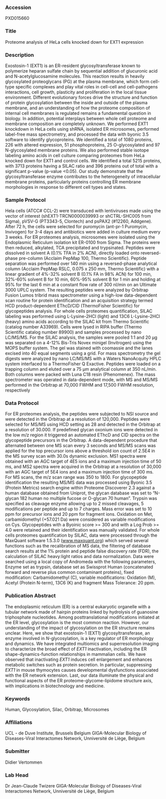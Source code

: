 ### Accession
PXD015660

### Title
Proteome analysis of HeLa cells knocked down for EXT1 expression

### Description
Exostosin-1 (EXT1) is an ER-resident glycosyltransferase known to polymerize heparan sulfate chain by sequential addition of glucuronic acid and N-acetylglucosamine molecules. This reaction results in heavily glycosylated proteoglycans (PG) at the plasma membrane, which form cell-type specific complexes and play vital roles in cell-cell and cell-pathogens interactions, cell growth, plasticity and proliferation in the local tissue environment. Different evolutionary forces drive the structure and function of protein glycosylation between the inside and outside of the plasma membrane, and an understanding of how the proteome composition of internal cell membranes is regulated remains a fundamental question in biology. In addition, potential interplays between whole cell proteome and membrane composition are completely unknown. We performed EXT1 knockdown in HeLa cells using shRNA, isolated ER microsomes, performed label-free mass spectrometry, and processed the data with byonic 3.5 software to identify glycoproteins. We identified a total of 1080 proteins, 226 with altered expression, 51 phosphoproteins, 25 O-glycosylated and 97 N-glycosylated membrane proteins. We also performed stable isotope labeling amino acids in cell culture comparing proteomes from HeLa knocked down for EXT1 and control cells. We identified a total 5215 proteins, with 3713 proteins having a SILAC ratio and 396 proteins out of total with a significant p-value (p-value <0.05). Our study demonstrate that the glycosyltransferase enzyme contributes to the heterogeneity of intracellular membrane proteins, particularly proteins controlling ER membrane morphologies in response to different cell types and states.

### Sample Protocol
Hela cells (ATCC# CCL-2) were transduced with lentiviruses made using the vector of interest (shEXT1-TRCN0000039993 or shCTRL-SHC005 from Sigma), pVSV-G (PT3343-5, Clontech) and psPAX2 (#12260, Addgene). After 72 h, the cells were selected for puromycin (ant-pr-1 Puromycin, Invivogen) for 3-4 days and antibiotics were added in culture medium every 3 weeks.  For ER proteomes analysis, microsomes were isolated using the Endoplasmic Reticulum isolation kit ER-0100 from Sigma. The proteins were then reduced, alkylated, TCA precipitated and trypsinated. Peptides were dissolved in solvent A (0.1% TFA in 2% ACN), directly loaded onto reversed-phase pre-column (Acclaim PepMap 100, Thermo Scientific). Peptide separation was performed over 140 min using a reversed-phase analytical column (Acclaim PepMap RSLC, 0.075 x 250 mm, Thermo Scientific) with a linear gradient of 4%-32% solvent B (0.1% FA in 98% ACN) for 100 min, 32%-60% solvent B for 10 min, 60%-95% solvent B for 1 min and holding at 95% for the last 6 min at a constant flow rate of 300 nl/min on an Ultimate 3000 UPLC system. The resulting peptides were analyzed by Orbitrap Fusion Lumos tribrid mass spectrometer using a high-low data-dependent scan routine for protein identification and an acquisition strategy termed HCD product-dependent EThcD/CID (ThermoFisher Scientific) for glycopeptides analysis. For whole cells proteomes quantification, SILAC labeling was performed using L-Lysine-2HCl (light) and 13C6 L-Lysine-2HCl (heavy) amino acids according to the SILAC kit from Thermo Scientific (catalog number A33969). Cells were lysed in RIPA buffer (Thermo Scientific catalog number 89900) and samples processed by nano LC/MS/MS. For the SILAC analysis, the samples were pooled 1:1 and 20 μg was separated on a 4-12% Bis-Tris Novex minigel (Invitrogen) using the MOPS buffer system. The gel was stained with coomassie and the lanes excised into 40 equal segments using a grid. For mass spectrometry the gel digests were analyzed by nano LC/MS/MS with a Waters NanoAcquity HPLC system interfaced to a ThermoFisher Q Exactive. Peptides were loaded on a trapping column and eluted over a 75 μm analytical column at 350 nL/min. Both columns were packed with Luna C18 resin (Phenomenex). The mass spectrometer was operated in data-dependent mode, with MS and MS/MS performed in the Orbitrap at 70,000 FWHM and 17,500 FWHM resolution, respectively

### Data Protocol
For ER proteomes analysis, the peptides were subjected to NSI source and were detected in the Orbitrap at a resolution of 120,000. Peptides were selected for MS/MS using HCD setting as 28 and detected in the Orbitrap at a resolution of 30.000. If predefined glycan oxonium ions were detected in the low m/z region it triggered an automated EThcD and CID spectra on the glycopeptide precursors in the Orbitrap. A data-dependent procedure that alternated between one MS scan every 3 seconds and MS/MS scans was applied for the top precursor ions above a threshold ion count of 2.5E4 in the MS survey scan with 30.0s dynamic exclusion. MS1 spectra were obtained with an AGC target of 4E5 ions and a maximum injection time of 50 ms, and MS2 spectra were acquired in the Orbitrap at a resolution of 30,000 with an AGC target of 5E4 ions and a maximum injection time of 300 ms. For MS scans, the m/z scan range was 350 to 1800. For glycopeptide identification the resulting MS/MS data was processed using Byonic 3.5 (Protein Metrics) search engine within Proteome Discoverer 2.3 against a human database obtained from Uniprot, the glycan database was set to “N-glycan 182 human no multiple fucose or O-glycan 70 human”. Trypsin was specified as cleavage enzyme allowing up to 2 missed cleavages, 5 modifications per peptide and up to 7 charges. Mass error was set to 10 ppm for precursor ions and 20 ppm for fragment ions. Oxidation on Met, carbamidomethyl (+57.021 Da) were considered as variable modifications on Cys. Glycopeptides with a Byoinic score >= 300 and with a Log Prob >= 4.0 were retained and their identification was manually validated. For whole cells proteomes quantification by SILAC, data were processed through the MaxQuant software 1.5.3.0 (www.maxquant.org) which served several functions such as the recalibration of MS data, the filtering of database search results at the 1% protein and peptide false discovery rate (FDR), the calculation of SILAC heavy:light ratios and data normalization. Data were searched using a local copy of Andromeda with the following parameters, Enzyme set as trypsin, database set as Swissprot Human (concatenated forward and reverse plus common contaminant proteins), fixed modification: Carbamidomethyl (C), variable modifications: Oxidation (M), Acetyl (Protein N-term), 13C6 (K) and fragment Mass Tolerance: 20 ppm.

### Publication Abstract
The endoplasmic reticulum (ER) is a central eukaryotic organelle with a tubular network made of hairpin proteins linked by hydrolysis of guanosine triphosphate nucleotides. Among posttranslational modifications initiated at the ER level, glycosylation is the most common reaction. However, our understanding of the impact of glycosylation on the ER structure remains unclear. Here, we show that exostosin-1 (EXT1) glycosyltransferase, an enzyme involved in <i>N</i>-glycosylation, is a key regulator of ER morphology and dynamics. We have integrated multiomics and superresolution imaging to characterize the broad effect of <i>EXT1</i> inactivation, including the ER shape-dynamics-function relationships in mammalian cells. We have observed that inactivating <i>EXT1</i> induces cell enlargement and enhances metabolic switches such as protein secretion. In particular, suppressing <i>EXT1</i> in mouse thymocytes causes developmental dysfunctions associated with the ER network extension. Last, our data illuminate the physical and functional aspects of the ER proteome-glycome-lipidome structure axis, with implications in biotechnology and medicine.

### Keywords
Human, Glycosylation, Silac, Orbitrap, Microsomes

### Affiliations
UCL - de Duve Institute, Brussels Belgium
GIGA-Molecular Biology of Diseases-Viral Interactomes Network, Unniversité de Liège, Belgium

### Submitter
Didier Vertommen

### Lab Head
Dr Jean-Claude Twizere
GIGA-Molecular Biology of Diseases-Viral Interactomes Network, Unniversité de Liège, Belgium


